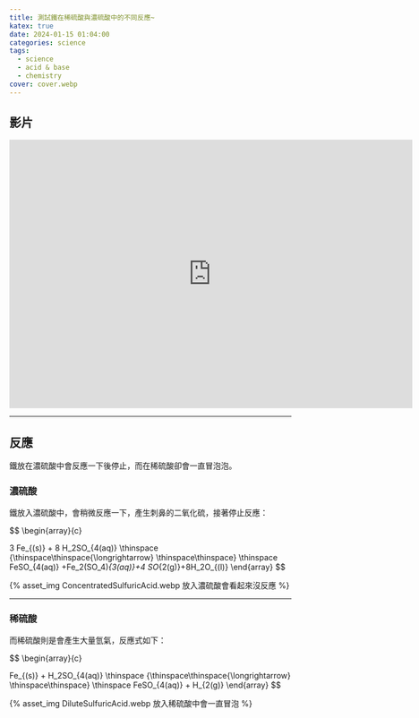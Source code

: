 ```yaml
---
title: 測試鐵在稀硫酸與濃硫酸中的不同反應~
katex: true
date: 2024-01-15 01:04:00
categories: science
tags:
  - science
  - acid & base
  - chemistry
cover: cover.webp
---
```


## 影片

<div style="text-align:center">
<iframe width="720" height="480" src="https://www.youtube.com/embed/m9u5SKf5FZs?si=VuEF0vT0Lm4jdnkg" title="YouTube video player" frameborder="0" allow="accelerometer; autoplay; clipboard-write; encrypted-media; gyroscope; picture-in-picture; web-share" allowfullscreen></iframe>
</div>

---

## 反應

鐵放在濃硫酸中會反應一下後停止，而在稀硫酸卻會一直冒泡泡。

### 濃硫酸

鐵放入濃硫酸中，會稍微反應一下，產生刺鼻的二氧化硫，接著停止反應：

$$
\begin{array}{c}

   3 Fe_{(s)} + 8 H_2SO_{4(aq)} \thinspace {\thinspace\thinspace{\longrightarrow} \thinspace\thinspace} \thinspace FeSO_{4(aq)} +Fe_2(SO_4)_{3(aq)}+4 SO_{2(g)}+8H_2O_{(l)}
\end{array}
$$

{% asset_img ConcentratedSulfuricAcid.webp 放入濃硫酸會看起來沒反應 %}

---

### 稀硫酸

而稀硫酸則是會產生大量氫氣，反應式如下：

$$
\begin{array}{c}

   Fe_{(s)} + H_2SO_{4(aq)} \thinspace {\thinspace\thinspace{\longrightarrow} \thinspace\thinspace} \thinspace FeSO_{4(aq)} + H_{2(g)}
\end{array}
$$

{% asset_img DiluteSulfuricAcid.webp 放入稀硫酸中會一直冒泡 %}